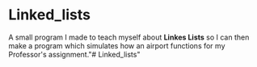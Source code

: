 # Linked_lists

A small program I made to teach myself about **Linkes Lists** so I can then make a program which simulates
how an airport functions for my Professor's assignment."# Linked_lists" 
